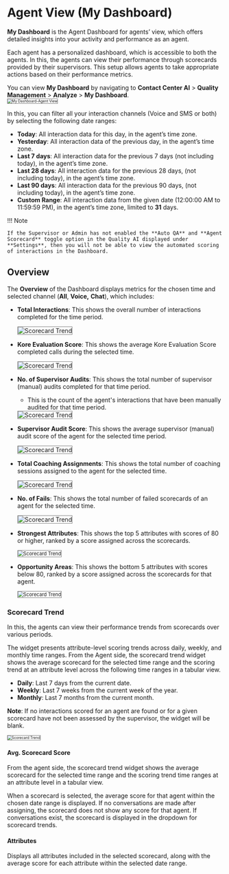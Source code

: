 # Agent View (My Dashboard)

**My Dashboard** is the Agent Dashboard for agents’ view, which offers detailed insights into your activity and performance as an agent.

Each agent has a personalized dashboard, which is accessible to both the agents. In this, the agents can view their performance through scorecards provided by their supervisors. This setup allows agents to take appropriate actions based on their performance metrics.

You can view **My Dashboard** by navigating to **Contact Center AI** > **Quality Management** > **Analyze** > **My Dashboard**.  
<img src="../agent-dashboard/images/coaching-assignments-agent-view.png" alt="My Dashboard-Agent View" title="My Dashboard-Agent View" style="border: 1px solid gray; zoom:60%;">

In this, you can filter all your interaction channels (Voice and SMS or both) by selecting the following date ranges:

* **Today**: All interaction data for this day, in the agent’s time zone.
* **Yesterday**: All interaction data of the previous day, in the agent’s time zone.
* **Last 7 days**: All interaction data for the previous 7 days (not including today), in the agent’s time zone.
* **Last 28 days**: All interaction data for the previous 28 days, (not including today), in the agent’s time zone.
* **Last 90 days**: All interaction data for the previous 90 days, (not including today), in the agent’s time zone.
* **Custom Range**: All interaction data from the given date (12:00:00 AM to 11:59:59 PM), in the agent’s time zone, limited to **31** days.

!!! Note

    If the Supervisor or Admin has not enabled the **Auto QA** and **Agent Scorecard** toggle option in the Quality AI displayed under **Settings**, then you will not be able to view the automated scoring of interactions in the Dashboard.

## Overview

The **Overview** of the Dashboard displays metrics for the chosen time and selected channel (**All**, **Voice,** **Chat**), which includes:

* **Total Interactions**: This shows the overall number of interactions completed for the time period.

    <img src="../agent-dashboard/images/my-dashboard-total-interactions.png" alt="Scorecard Trend" title="Scorecard Trend" style="border: 1px solid gray; zoom:100%;">

* **Kore Evaluation Score**: This shows the average Kore Evaluation Score completed calls during the selected time.

    <img src="../agent-dashboard/images/my-dashboard-kore-eva-score.png" alt="Scorecard Trend" title="Scorecard Trend" style="border: 1px solid gray; zoom:100%;">

* **No. of Supervisor Audits**:  This shows the total number of supervisor (manual) audits completed for that time period.
    * This is the count of the agent's interactions that have been manually audited for that time period.

    <img src="../agent-dashboard/images/my-dashboard-number-sup-audits.png" alt="Scorecard Trend" title="Scorecard Trend" style="border: 1px solid gray; zoom:100%;">

* **Supervisor Audit Score**: This shows the average supervisor (manual) audit score of the agent for the selected time period.

    <img src="../agent-dashboard/images/my-dashboard-sup-audit-score.png" alt="Scorecard Trend" title="Scorecard Trend" style="border: 1px solid gray; zoom:100%;">

* **Total Coaching Assignments**: This shows the total number of coaching sessions assigned to the agent for the selected time.

    <img src="../agent-dashboard/images/my-dashboard-total-coaching-assignment.png" alt="Scorecard Trend" title="Scorecard Trend" style="border: 1px solid gray; zoom:100%;">

* **No. of Fails**: This shows the total number of failed scorecards of an agent for the selected time.

    <img src="../agent-dashboard/images/my-dashboard-number-of-fails.png" alt="Scorecard Trend" title="Scorecard Trend" style="border: 1px solid gray; zoom:100%;">

* **Strongest Attributes**: This shows the top 5 attributes with scores of 80 or higher, ranked by a score assigned across the scorecards.

    <img src="../agent-dashboard/images/my-dashboard-strongest-attributes.png" alt="Scorecard Trend" title="Scorecard Trend" style="border: 1px solid gray; zoom:80%;">

* **Opportunity Areas**: This shows the bottom 5 attributes with scores below 80, ranked by a score assigned across the scorecards for that agent.

    <img src="../agent-dashboard/images/my-dashboard-opportunity-areas.png" alt="Scorecard Trend" title="Scorecard Trend" style="border: 1px solid gray; zoom:80%;">

### Scorecard Trend

In this, the agents can view their performance trends from scorecards over various periods.

The widget presents attribute-level scoring trends across daily, weekly, and monthly time ranges. From the Agent side, the scorecard trend widget shows the average scorecard for the selected time range and the scoring trend at an attribute level across the following time ranges in a tabular view.

* **Daily**: Last 7 days from the current date.
* **Weekly**: Last 7 weeks from the current week of the year.
* **Monthly**: Last 7 months from the current month.

**Note**: If no interactions scored for an agent are found or for a given scorecard have not been assessed by the supervisor, the widget will be blank.

<img src="../agent-dashboard/images/my-dashboard-scorecard-trend.png" alt="Scorecard Trend" title="Scorecard Trend" style="border: 1px solid gray; zoom:60%;">

#### Avg. Scorecard Score

From the agent side, the scorecard trend widget shows the average scorecard for the selected time range and the scoring trend time ranges at an attribute level in a tabular view.

When a scorecard is selected, the average score for that agent within the chosen date range is displayed. If no conversations are made after assigning, the scorecard does not show any score for that agent. If conversations exist, the scorecard is displayed in the dropdown for scorecard trends.

#### Attributes

Displays all attributes included in the selected scorecard, along with the average score for each attribute within the selected date range.
